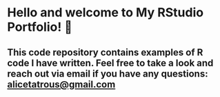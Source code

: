 # Hello and welcome to My RStudio Portfolio! :wave:
## This code repository contains examples of R code I have written. Feel free to take a look and reach out via email if you have any questions: alicetatrous@gmail.com 
